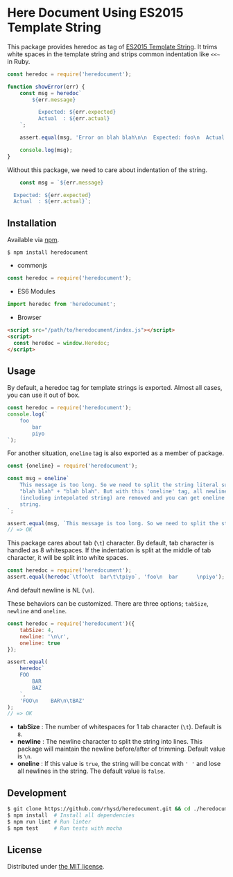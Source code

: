 Here Document Using ES2015 Template String
==========================================

This package provides heredoc as tag of [ES2015 Template String](https://developer.mozilla.org/en-US/docs/Web/JavaScript/Reference/Template_literals).
It trims white spaces in the template string and strips common indentation like `<<~` in Ruby.

```javascript
const heredoc = require('heredocument');

function showError(err) {
    const msg = heredoc`
        ${err.message}

          Expected: ${err.expected}
          Actual  : ${err.actual}
    `;

    assert.equal(msg, 'Error on blah blah\n\n  Expected: foo\n  Actual  : bar');

    console.log(msg);
}
```

Without this package, we need to care about indentation of the string.

```javascript
    const msg = `${err.message}

  Expected: ${err.expected}
  Actual  : ${err.actual}`;
```

## Installation

Available via [npm](https://www.npmjs.com).

```
$ npm install heredocument
```

- commonjs

```javascript
const heredoc = require('heredocument');
```

- ES6 Modules

```javascript
import heredoc from 'heredocument';
```

- Browser

```html
<script src="/path/to/heredocument/index.js"></script>
<script>
  const heredoc = window.Heredoc;
</script>
```

## Usage

By default, a heredoc tag for template strings is exported. Almost all cases, you can use it out of box.

```javascript
const heredoc = require('heredocument');
console.log(`
    foo
        bar
        piyo
`);
```

For another situation, `oneline` tag is also exported as a member of package.

```javascript
const {oneline} = require('heredocument');

const msg = oneline`
    This message is too long. So we need to split the string literal such as
    "blah blah" + "blah blah". But with this 'oneline' tag, all newlines
    (including intepolated string) are removed and you can get oneline
    string.
`;

assert.equal(msg, `This message is too long. So we need to split the string literal such as "blah blah" + "blah blah". But with this 'oneline' tag, all newlines (including intepolated string) are removed and you can get oneline string.`);
// => OK
```

This package cares about tab (`\t`) character. By default, tab character is handled as 8 whitespaces.
If the indentation is split at the middle of tab character, it will be split into white spaces.

```javascript
const heredoc = require('heredocument');
assert.equal(heredoc`\tfoo\t  bar\t\tpiyo`, 'foo\n  bar      \npiyo');
```

And default newline is NL (`\n`).

These behaviors can be customized. There are three options; `tabSize`, `newline` and `oneline`.

```javascript
const heredoc = require('heredocument')({
    tabSize: 4,
    newline: '\n\r',
    oneline: true
});

assert.equal(
    heredoc`
    FOO
        BAR
		BAZ
    `,
    'FOO\n    BAR\n\tBAZ'
);
// => OK
```

- **tabSize** : The number of whitespaces for 1 tab character (`\t`). Default is `8`.
- **newline** : The newline character to split the string into lines. This package will maintain the newline before/after of trimming. Default value is `\n`.
- **oneline** : If this value is `true`, the string will be concat with `' '` and lose all newlines in the string. The default value is `false`.

## Development

```sh
$ git clone https://github.com/rhysd/heredocument.git && cd ./heredocument
$ npm install  # Install all dependencies
$ npm run lint # Run linter
$ npm test     # Run tests with mocha
```

## License

Distributed under [the MIT license](LICENSE).

